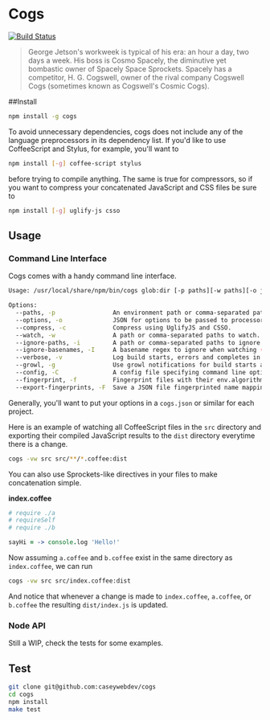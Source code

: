 # Cogs

[![Build Status](https://secure.travis-ci.org/caseywebdev/cogs.png)](http://travis-ci.org/caseywebdev/cogs)

> George Jetson's workweek is typical of his era: an hour a day, two days a week. His boss is Cosmo Spacely, the diminutive yet bombastic owner of Spacely Space Sprockets. Spacely has a competitor, H. G. Cogswell, owner of the rival company Cogswell Cogs (sometimes known as Cogswell's Cosmic Cogs).

##Install


```bash
npm install -g cogs
```

To avoid unnecessary dependencies, cogs does not include any of the language
preprocessors in its dependency list. If you'd like to use CoffeeScript and
Stylus, for example, you'll want to

```bash
npm install [-g] coffee-script stylus
```

before trying to compile anything. The same is true for compressors, so if you
want to compress your concatenated JavaScript and CSS files be sure to

```bash
npm install [-g] uglify-js csso
```

## Usage

### Command Line Interface

Cogs comes with a handy command line interface.

```bash
Usage: /usr/local/share/npm/bin/cogs glob:dir [-p paths][-w paths][-o json][-C file][-cvCg]

Options:
  --paths, -p                An environment path or comma-separated paths.                 [default: "/Users/casey/projects/cogs"]
  --options, -o              JSON for options to be passed to processors and compressors.
  --compress, -c             Compress using UglifyJS and CSSO.                             [default: false]
  --watch, -w                A path or comma-separated paths to watch.
  --ignore-paths, -i         A path or comma-separated paths to ignore when watching.
  --ignore-basenames, -I     A basename regex to ignore when watching (ie \.css$).
  --verbose, -v              Log build starts, errors and completes in stdout.             [default: false]
  --growl, -g                Use growl notifications for build starts and completes.       [default: false]
  --config, -C               A config file specifying command line options.                [default: "cogs.json"]
  --fingerprint, -f          Fingerprint files with their env.algorithm value.             [default: false]
  --export-fingerprints, -F  Save a JSON file fingerprinted name mappings.
```

Generally, you'll want to put your options in a `cogs.json` or similar for each project.

Here is an example of watching all CoffeeScript files in the `src` directory and
exporting their compiled JavaScript results to the `dist` directory everytime
there is a change.

```bash
cogs -vw src src/**/*.coffee:dist
```

You can also use Sprockets-like directives in your files to make concatenation
simple.

**index.coffee**
```coffee
# require ./a
# requireSelf
# require ./b

sayHi = -> console.log 'Hello!'
```

Now assuming `a.coffee` and `b.coffee` exist in the same directory as `index.coffee`, we can run

```bash
cogs -vw src src/index.coffee:dist
```

And notice that whenever a change is made to `index.coffee`, `a.coffee`, or `b.coffee` the resulting `dist/index.js` is updated.

### Node API

Still a WIP, check the tests for some examples.

## Test

```bash
git clone git@github.com:caseywebdev/cogs
cd cogs
npm install
make test
```
